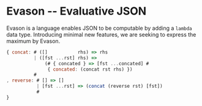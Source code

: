 # Evason -- Evaluative JSON

Evason is a language enables JSON to be computable by adding a
`lambda` data type. Introducing minimal new features, we are seeking
to express the maximum by Evason.

```javascript
{ concat: # ([]           rhs) => rhs
          | ([fst ...rst] rhs) =>
              (# { concated } => [fst ...concated] #
               { concated: (concat rst rhs) })
          #
, reverse: # [] => []
           | [fst ...rst] => (concat (reverse rst) [fst])
           #
}
```